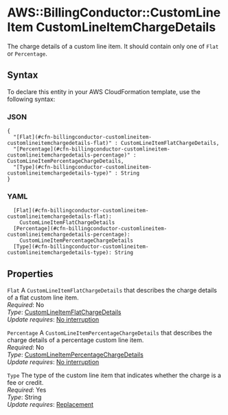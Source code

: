 # AWS::BillingConductor::CustomLineItem CustomLineItemChargeDetails<a name="aws-properties-billingconductor-customlineitem-customlineitemchargedetails"></a>

 The charge details of a custom line item\. It should contain only one of `Flat` or `Percentage`\. 

## Syntax<a name="aws-properties-billingconductor-customlineitem-customlineitemchargedetails-syntax"></a>

To declare this entity in your AWS CloudFormation template, use the following syntax:

### JSON<a name="aws-properties-billingconductor-customlineitem-customlineitemchargedetails-syntax.json"></a>

```
{
  "[Flat](#cfn-billingconductor-customlineitem-customlineitemchargedetails-flat)" : CustomLineItemFlatChargeDetails,
  "[Percentage](#cfn-billingconductor-customlineitem-customlineitemchargedetails-percentage)" : CustomLineItemPercentageChargeDetails,
  "[Type](#cfn-billingconductor-customlineitem-customlineitemchargedetails-type)" : String
}
```

### YAML<a name="aws-properties-billingconductor-customlineitem-customlineitemchargedetails-syntax.yaml"></a>

```
  [Flat](#cfn-billingconductor-customlineitem-customlineitemchargedetails-flat): 
    CustomLineItemFlatChargeDetails
  [Percentage](#cfn-billingconductor-customlineitem-customlineitemchargedetails-percentage): 
    CustomLineItemPercentageChargeDetails
  [Type](#cfn-billingconductor-customlineitem-customlineitemchargedetails-type): String
```

## Properties<a name="aws-properties-billingconductor-customlineitem-customlineitemchargedetails-properties"></a>

`Flat`  <a name="cfn-billingconductor-customlineitem-customlineitemchargedetails-flat"></a>
 A `CustomLineItemFlatChargeDetails` that describes the charge details of a flat custom line item\.   
*Required*: No  
*Type*: [CustomLineItemFlatChargeDetails](aws-properties-billingconductor-customlineitem-customlineitemflatchargedetails.md)  
*Update requires*: [No interruption](https://docs.aws.amazon.com/AWSCloudFormation/latest/UserGuide/using-cfn-updating-stacks-update-behaviors.html#update-no-interrupt)

`Percentage`  <a name="cfn-billingconductor-customlineitem-customlineitemchargedetails-percentage"></a>
 A `CustomLineItemPercentageChargeDetails` that describes the charge details of a percentage custom line item\.   
*Required*: No  
*Type*: [CustomLineItemPercentageChargeDetails](aws-properties-billingconductor-customlineitem-customlineitempercentagechargedetails.md)  
*Update requires*: [No interruption](https://docs.aws.amazon.com/AWSCloudFormation/latest/UserGuide/using-cfn-updating-stacks-update-behaviors.html#update-no-interrupt)

`Type`  <a name="cfn-billingconductor-customlineitem-customlineitemchargedetails-type"></a>
 The type of the custom line item that indicates whether the charge is a fee or credit\.   
*Required*: Yes  
*Type*: String  
*Update requires*: [Replacement](https://docs.aws.amazon.com/AWSCloudFormation/latest/UserGuide/using-cfn-updating-stacks-update-behaviors.html#update-replacement)